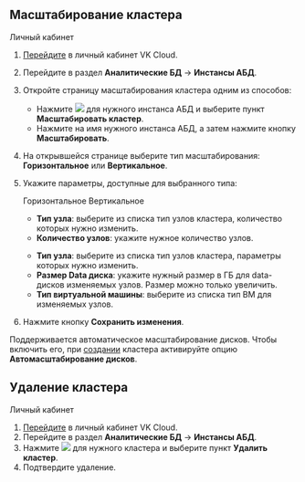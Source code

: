 ## Масштабирование кластера

<tabs>
<tablist>
<tab>Личный кабинет</tab>
</tablist>
<tabpanel>

1. [Перейдите](https://msk.cloud.vk.com/app/) в личный кабинет VK Cloud.
1. Перейдите в раздел **Аналитические БД** → **Инстансы АБД**.
1. Откройте страницу масштабирования кластера одним из способов:

   - Нажмите ![ ](/ru/assets/more-icon.svg "inline") для нужного инстанса АБД и выберите пункт **Масштабировать кластер**.
   - Нажмите на имя нужного инстанса АБД, а затем нажмите кнопку **Масштабировать**.

1. На открывшейся странице выберите тип масштабирования: **Горизонтальное** или **Вертикальное**.
1. Укажите параметры, доступные для выбранного типа:

      <tabs>
      <tablist>
      <tab>Горизонтальное</tab>
      <tab>Вертикальное</tab>
      </tablist>
      <tabpanel>

      - **Тип узла**: выберите из списка тип узлов кластера, количество которых нужно изменить.
      - **Количество узлов**: укажите нужное количество узлов.

      </tabpanel>
      <tabpanel>

      - **Тип узла**: выберите из списка тип узлов кластера, параметры которых нужно изменить.
      - **Размер Data диска**: укажите нужный размер в ГБ для data-дисков изменяемых узлов. Размер можно только увеличить.
      - **Тип виртуальной машины**: выберите из списка тип ВМ для изменяемых узлов.

      </tabpanel>
      </tabs>

1. Нажмите кнопку **Сохранить изменения**.

</tabpanel>
</tabs>

<info>

Поддерживается автоматическое масштабирование дисков. Чтобы включить его, при [создании](../../quick-start/create-adb) кластера активируйте опцию **Автомасштабирование дисков**.

</info>

## Удаление кластера

<tabs>
<tablist>
<tab>Личный кабинет</tab>
</tablist>
<tabpanel>

1. [Перейдите](https://msk.cloud.vk.com/app/) в личный кабинет VK Cloud.
1. Перейдите в раздел **Аналитические БД** → **Инстансы АБД**.
1. Нажмите ![ ](/ru/assets/more-icon.svg "inline") для нужного кластера и выберите пункт **Удалить кластер**.
1. Подтвердите удаление.

</tabpanel>
</tabs>
